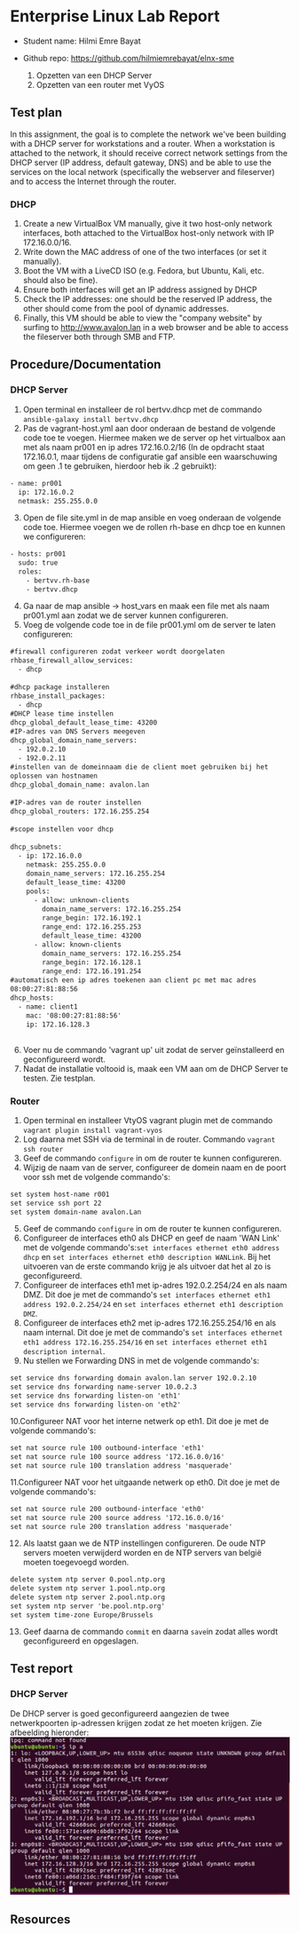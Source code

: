 # Enterprise Linux Lab Report

- Student name: Hilmi Emre Bayat
- Github repo: https://github.com/hilmiemrebayat/elnx-sme

  1. Opzetten van een DHCP Server
  2. Opzetten van een router met VyOS

## Test plan
In this assignment, the goal is to complete the network we've been building with a DHCP server for workstations and a router. When a workstation is attached to the network, it should receive correct network settings from the DHCP server (IP address, default gateway, DNS) and be able to use the services on the local network (specifically the webserver and fileserver) and to access the Internet through the router.
### DHCP 
1. Create a new VirtualBox VM manually, give it two host-only network interfaces, both attached to the VirtualBox host-only network with IP 172.16.0.0/16.
2. Write down the MAC address of one of the two interfaces (or set it manually).
3. Boot the VM with a LiveCD ISO (e.g. Fedora, but Ubuntu, Kali, etc. should also be fine).
4. Ensure both interfaces will get an IP address assigned by DHCP
5. Check the IP addresses: one should be the reserved IP address, the other should come from the pool of dynamic addresses.
6. Finally, this VM should be able to view the "company website" by surfing to http://www.avalon.lan in a web browser and be able to access the fileserver both through SMB and FTP.


## Procedure/Documentation
### DHCP Server
1. Open terminal en installeer de rol bertvv.dhcp met de commando `ansible-galaxy install bertvv.dhcp`
2. Pas de vagrant-host.yml aan door onderaan de bestand de volgende code toe te voegen. Hiermee maken we de server op het virtualbox aan met als naam pr001 en ip adres 172.16.0.2/16 (In de opdracht staat 172.16.0.1, maar tijdens de configuratie gaf ansible een waarschuwing om geen .1 te gebruiken, hierdoor heb ik .2 gebruikt):
```
- name: pr001
  ip: 172.16.0.2
  netmask: 255.255.0.0
```
3. Open de file site.yml in de map ansible en voeg onderaan de volgende code toe. Hiermee voegen we de rollen rh-base en dhcp toe en kunnen we configureren:
```
- hosts: pr001
  sudo: true
  roles:
    - bertvv.rh-base
    - bertvv.dhcp
```
4. Ga naar de map ansible -> host_vars en maak een file met als naam pr001.yml aan zodat we de server kunnen configureren.
5. Voeg de volgende code toe in de file pr001.yml om de server te laten configureren:
```
#firewall configureren zodat verkeer wordt doorgelaten
rhbase_firewall_allow_services:
  - dhcp

#dhcp package installeren
rhbase_install_packages:
  - dhcp
#DHCP lease time instellen
dhcp_global_default_lease_time: 43200
#IP-adres van DNS Servers meegeven
dhcp_global_domain_name_servers:
  - 192.0.2.10
  - 192.0.2.11
#instellen van de domeinnaam die de client moet gebruiken bij het oplossen van hostnamen
dhcp_global_domain_name: avalon.lan

#IP-adres van de router instellen
dhcp_global_routers: 172.16.255.254

#scope instellen voor dhcp

dhcp_subnets:
  - ip: 172.16.0.0
    netmask: 255.255.0.0
    domain_name_servers: 172.16.255.254
    default_lease_time: 43200
    pools:
      - allow: unknown-clients
        domain_name_servers: 172.16.255.254
        range_begin: 172.16.192.1
        range_end: 172.16.255.253
        default_lease_time: 43200
      - allow: known-clients
        domain_name_servers: 172.16.255.254
        range_begin: 172.16.128.1
        range_end: 172.16.191.254
#automatisch een ip adres toekenen aan client pc met mac adres 08:00:27:81:88:56
dhcp_hosts:
  - name: client1
    mac: '08:00:27:81:88:56'
    ip: 172.16.128.3


```
6. Voer nu de commando 'vagrant up' uit zodat de server geïnstalleerd en geconfigureerd wordt.
7. Nadat de installatie voltooid is, maak een VM aan om de DHCP Server te testen. Zie testplan.
### Router
1. Open terminal en installeer VtyOS vagrant plugin met de commando `vagrant plugin install vagrant-vyos`
2. Log daarna met SSH via de terminal in de router. Commando `vagrant ssh router`
3. Geef de commando `configure` in om de router te kunnen configureren.
4. Wijzig de naam van de server, configureer de domein naam en de poort voor ssh met de volgende commando's:
```
set system host-name r001
set service ssh port 22
set system domain-name avalon.Lan

```
5. Geef de commando `configure` in om de router te kunnen configureren.
6. Configureer de interfaces eth0 als DHCP en geef de naam 'WAN Link' met de volgende commando's:`set interfaces ethernet eth0 address dhcp` en `set interfaces ethernet eth0 description WANLink`. Bij het uitvoeren van de erste commando krijg je als uitvoer dat het al zo is geconfigureerd.
7. Configureer de interfaces eth1 met ip-adres 192.0.2.254/24 en als naam DMZ. Dit doe je met de commando's `set interfaces ethernet eth1 address 192.0.2.254/24` en `set interfaces ethernet eth1 description DMZ`.
8. Configureer de interfaces eth2 met ip-adres 172.16.255.254/16 en als naam internal. Dit doe je met de commando's `set interfaces ethernet eth1 address 172.16.255.254/16` en `set interfaces ethernet eth1 description internal`.
9. Nu stellen we Forwarding DNS in met de volgende commando's:
```
set service dns forwarding domain avalon.lan server 192.0.2.10
set service dns forwarding name-server 10.0.2.3
set service dns forwarding listen-on 'eth1'
set service dns forwarding listen-on 'eth2' 
```
10.Configureer NAT voor het interne netwerk op eth1. Dit doe je met de volgende commando's:
```
set nat source rule 100 outbound-interface 'eth1'
set nat source rule 100 source address '172.16.0.0/16'
set nat source rule 100 translation address 'masquerade'
```
11.Configureer NAT voor het uitgaande netwerk op eth0. Dit doe je met de volgende commando's:
```
set nat source rule 200 outbound-interface 'eth0'
set nat source rule 200 source address '172.16.0.0/16'
set nat source rule 200 translation address 'masquerade'
```
12. Als laatst gaan we de NTP instellingen configureren. De oude NTP servers moeten verwijderd worden en de NTP servers van belgië moeten toegevoegd worden.
``` 
delete system ntp server 0.pool.ntp.org
delete system ntp server 1.pool.ntp.org
delete system ntp server 2.pool.ntp.org
set system ntp server 'be.pool.ntp.org'
set system time-zone Europe/Brussels
```
13. Geef daarna de commando `commit` en daarna `save`in zodat alles wordt geconfigureerd en opgeslagen.
## Test report
### DHCP Server
De DHCP server is goed geconfigureerd aangezien de twee netwerkpoorten ip-adressen krijgen zodat ze het moeten krijgen. Zie afbeelding hieronder:
![Automatisch ip toegekend aan client pc](https://github.com/hilmiemrebayat/elnx-sme/blob/master/report/Afbeeldingen/dhcp.jpeg)
 
## Resources
